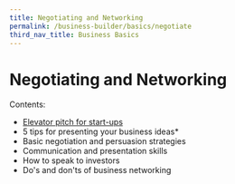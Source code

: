 ```yaml
---
title: Negotiating and Networking
permalink: /business-builder/basics/negotiate
third_nav_title: Business Basics
---
```


# Negotiating and Networking

Contents:

* [Elevator pitch for start-ups](/business-builder/basics/negotiating/elevator-pitch)
* 5 tips for presenting your business ideas*
* Basic negotiation and persuasion strategies
* Communication and presentation skills
* How to speak to investors
* Do's and don'ts of business networking 